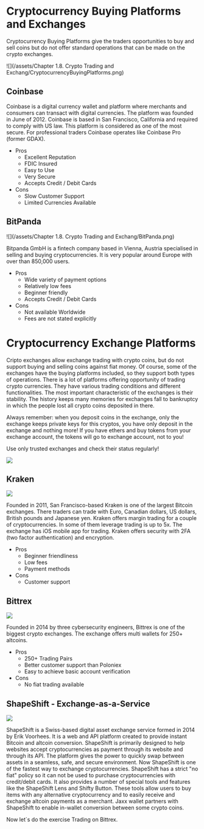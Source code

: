 # Cryptocurrency Buying Platforms and Exchanges

Cryptocurrency Buying Platforms give the traders opportunities to buy and sell coins but do not offer standard operations that can be made on the crypto exchanges.

![](/assets/Chapter 1.8. Crypto Trading and Exchang/CryptocurrencyBuyingPlatforms.png)

## Coinbase

Coinbase is a digital currency wallet and platform where merchants and consumers can transact with digital currencies. The platform was founded in June of 2012.  Coinbase is based in San Francisco, California and required to comply with US law. This platform is considered as one of the most secure. For professional traders Coinbase operates like Coinbase Pro \(former GDAX\).

* Pros
  * Excellent Reputation
  * FDIC Insured
  * Easy to Use
  * Very Secure
  * Accepts Credit / Debit Cards
* Cons
  * Slow Customer Support
  * Limited Currencies Available

## BitPanda

![](/assets/Chapter 1.8. Crypto Trading and Exchang/BitPanda.png)

Bitpanda GmbH is a fintech company based in Vienna, Austria specialised in selling and buying cryptocurrencies. It is very popular around Europe with over than 850,000 users.

* Pros
  * Wide variety of payment options 
  * Relatively low fees 
  * Beginner friendly 
  * Accepts Credit / Debit Cards
* Cons
  * Not available Worldwide 
  * Fees are not stated explicitly

# Cryptocurrency Exchange Platforms

Cripto exchanges allow exchange trading with crypto coins, but do not support buying and selling coins against fiat money. Of course, some of the exchanges have the buying platforms included, so they support both types of operations. There is a lot of platforms offering opportunity of trading crypto currencies. They have various trading conditions and different functionalities. The most important characteristic of the exchanges is their stability. The history keeps many memories for exchanges fall to bankruptcy in which the people lost all crypto coins deposited in there.

Always remember: when you deposit coins in the exchange, only the exchange keeps private keys for this cryptos, you have only deposit in the exchange and nothing more! If you have ethers and buy tokens from your exchange account, the tokens will go to exchange account, not to you!

Use only trusted exchanges and check their status regularly!

![](/assets/import.png)

## Kraken

![](/assets/Kraken.png)

Founded in 2011, San Francisco-based Kraken is one of the largest Bitcoin exchanges. There traders can trade with Euro, Canadian dollars, US dollars, British pounds and Japanese yen. Kraken offers margin trading for a couple of cryptocurrencies. In some of them leverage trading is up to 5x. The exchange has iOS mobile app for trading. Kraken offers security with 2FA \(two factor authentication\) and encryption.

* Pros
  * Beginner friendliness
  * Low fees
  * Payment methods
* Cons
  * Customer support

## Bittrex

![](/assets/Bittrex.png)

Founded in 2014 by three cybersecurity engineers, Bittrex is one of the biggest crypto exchanges. The exchange offers multi wallets for 250+ altcoins.

* Pros
  * 250+ Trading Pairs 
  * Better customer support than Poloniex 
  * Easy to achieve basic account verification 
* Cons
  * No fiat trading available

## ShapeShift - Exchange-as-a-Service

![](/assets/ShapeShift.png)

ShapeShift is a Swiss-based digital asset exchange service formed in 2014 by Erik Voorhees. It is a web and API platform created to provide instant Bitcoin and altcoin conversion. ShapeShift is primarily designed to help websites accept cryptocurrencies as payment through its website and through its API. The platform gives the power to quickly swap between assets in a seamless, safe, and secure environment. Now ShapeShift is one of the fastest way to exchange cryptocurrencies. ShapeShift has a strict "no fiat" policy so it can not be used to purchase cryptocurrencies with credit/debit cards.  It also provides a number of special tools and features like the ShapeShift Lens and Shifty Button. These tools allow users to buy items with any alternative cryptocurrency and to easily receive and exchange altcoin payments as a merchant.
Jaxx wallet partners with ShapeShift to enable in-wallet conversion between some crypto coins.

Now let`s do the exercise Trading on Bittrex.



